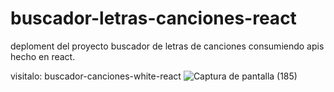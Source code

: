 # buscador-letras-canciones-react
deploment del proyecto buscador de letras de canciones consumiendo apis hecho en react.

visitalo: buscador-canciones-white-react
![Captura de pantalla (185)](https://user-images.githubusercontent.com/91045865/179866665-e0b0f8d9-7123-465c-ad0b-30d7d8f1e76a.png)
